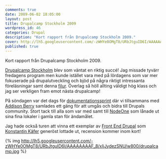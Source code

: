 ```yaml
---
comments: true
date: 2009-06-02 18:05:00
layout: post
title: Drupalcamp Stockholm 2009
wordpress_id: 46
categories: Drupal
description: "Kort rapport från Drupalcamp Stockholm 2009."
cover: http://lh5.googleusercontent.com/-zWHYe0OMgT8/URbJtguID6I/AAAAAAAAF_8/xIjJydezSNU/w800/drupalcamp.jpg
published: true
---
```


Kort rapport från Drupalcamp Stockholm 2009.

[Drupalcamp Stockholm](http://www.drupalcamp.se/) blev som väntat en riktig succé! Jag missade tyvärr fredagens program men kunde istället vara med på lördagens som var mer fokuserade på drupalutveckling och bjöd på några riktigt intressanta föreläsningar samt denna [filur](http://buytaert.net/druplicon-human). Överlag så höll allting väldigt hög klass och jag ser verkligen fram emot nästa drupalcamp!

På söndagen var det dags för [dokumentationssprint](http://groups.drupal.org/node/20608) där vi tillsammans med [Addison Berry](http://www.lullabot.com/about/addison-berry) samlades ett gäng för att umgås och bidra till Drupals community. Stort tack till alla som var med samt till [NodeOne](http://nodeone.se/) som lånade ut sina fina lokaler i gamla stan för ändamålet.

Jag hade också turen att vinna ett exemplar av [Front End Drupal](http://frontenddrupal.com/) som [Konstantin Käfer](http://kkaefer.com/) generöst lottade ut, recension kommer inom kort!

{% img http://lh5.googleusercontent.com/-zWHYe0OMgT8/URbJtguID6I/AAAAAAAAF_8/xIjJydezSNU/w800/drupalcamp.jpg %}

